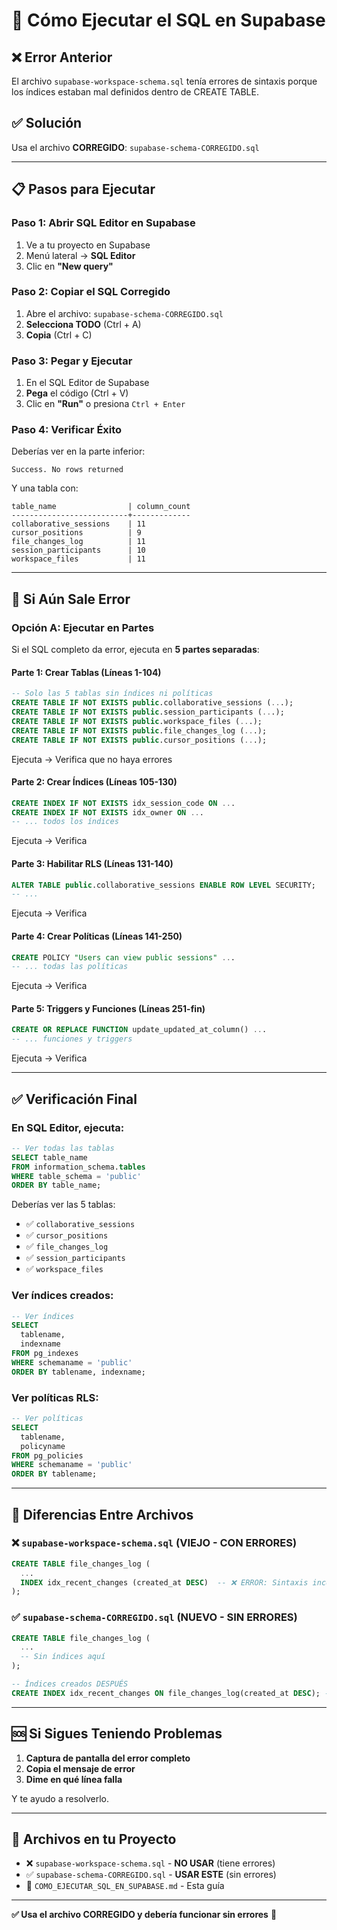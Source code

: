 # 🚀 Cómo Ejecutar el SQL en Supabase

## ❌ Error Anterior

El archivo `supabase-workspace-schema.sql` tenía errores de sintaxis porque los índices estaban mal definidos dentro de CREATE TABLE.

## ✅ Solución

Usa el archivo **CORREGIDO**: `supabase-schema-CORREGIDO.sql`

---

## 📋 Pasos para Ejecutar

### Paso 1: Abrir SQL Editor en Supabase

1. Ve a tu proyecto en Supabase
2. Menú lateral → **SQL Editor**
3. Clic en **"New query"**

### Paso 2: Copiar el SQL Corregido

1. Abre el archivo: `supabase-schema-CORREGIDO.sql`
2. **Selecciona TODO** (Ctrl + A)
3. **Copia** (Ctrl + C)

### Paso 3: Pegar y Ejecutar

1. En el SQL Editor de Supabase
2. **Pega** el código (Ctrl + V)
3. Clic en **"Run"** o presiona `Ctrl + Enter`

### Paso 4: Verificar Éxito

Deberías ver en la parte inferior:

```
Success. No rows returned
```

Y una tabla con:
```
table_name                | column_count
--------------------------+-------------
collaborative_sessions    | 11
cursor_positions          | 9
file_changes_log          | 11
session_participants      | 10
workspace_files           | 11
```

---

## 🔧 Si Aún Sale Error

### Opción A: Ejecutar en Partes

Si el SQL completo da error, ejecuta en **5 partes separadas**:

#### Parte 1: Crear Tablas (Líneas 1-104)
```sql
-- Solo las 5 tablas sin índices ni políticas
CREATE TABLE IF NOT EXISTS public.collaborative_sessions (...);
CREATE TABLE IF NOT EXISTS public.session_participants (...);
CREATE TABLE IF NOT EXISTS public.workspace_files (...);
CREATE TABLE IF NOT EXISTS public.file_changes_log (...);
CREATE TABLE IF NOT EXISTS public.cursor_positions (...);
```

Ejecuta → Verifica que no haya errores

#### Parte 2: Crear Índices (Líneas 105-130)
```sql
CREATE INDEX IF NOT EXISTS idx_session_code ON ...
CREATE INDEX IF NOT EXISTS idx_owner ON ...
-- ... todos los índices
```

Ejecuta → Verifica

#### Parte 3: Habilitar RLS (Líneas 131-140)
```sql
ALTER TABLE public.collaborative_sessions ENABLE ROW LEVEL SECURITY;
-- ...
```

Ejecuta → Verifica

#### Parte 4: Crear Políticas (Líneas 141-250)
```sql
CREATE POLICY "Users can view public sessions" ...
-- ... todas las políticas
```

Ejecuta → Verifica

#### Parte 5: Triggers y Funciones (Líneas 251-fin)
```sql
CREATE OR REPLACE FUNCTION update_updated_at_column() ...
-- ... funciones y triggers
```

Ejecuta → Verifica

---

## ✅ Verificación Final

### En SQL Editor, ejecuta:

```sql
-- Ver todas las tablas
SELECT table_name 
FROM information_schema.tables 
WHERE table_schema = 'public'
ORDER BY table_name;
```

Deberías ver las 5 tablas:
- ✅ `collaborative_sessions`
- ✅ `cursor_positions`
- ✅ `file_changes_log`
- ✅ `session_participants`
- ✅ `workspace_files`

### Ver índices creados:

```sql
-- Ver índices
SELECT 
  tablename, 
  indexname 
FROM pg_indexes 
WHERE schemaname = 'public'
ORDER BY tablename, indexname;
```

### Ver políticas RLS:

```sql
-- Ver políticas
SELECT 
  tablename, 
  policyname 
FROM pg_policies 
WHERE schemaname = 'public'
ORDER BY tablename;
```

---

## 🎯 Diferencias Entre Archivos

### ❌ `supabase-workspace-schema.sql` (VIEJO - CON ERRORES)
```sql
CREATE TABLE file_changes_log (
  ...
  INDEX idx_recent_changes (created_at DESC)  -- ❌ ERROR: Sintaxis incorrecta
);
```

### ✅ `supabase-schema-CORREGIDO.sql` (NUEVO - SIN ERRORES)
```sql
CREATE TABLE file_changes_log (
  ...
  -- Sin índices aquí
);

-- Índices creados DESPUÉS
CREATE INDEX idx_recent_changes ON file_changes_log(created_at DESC); -- ✅ CORRECTO
```

---

## 🆘 Si Sigues Teniendo Problemas

1. **Captura de pantalla del error completo**
2. **Copia el mensaje de error**
3. **Dime en qué línea falla**

Y te ayudo a resolverlo.

---

## 📁 Archivos en tu Proyecto

- ❌ `supabase-workspace-schema.sql` - **NO USAR** (tiene errores)
- ✅ `supabase-schema-CORREGIDO.sql` - **USAR ESTE** (sin errores)
- 📖 `COMO_EJECUTAR_SQL_EN_SUPABASE.md` - Esta guía

---

**✅ Usa el archivo CORREGIDO y debería funcionar sin errores** 🚀
